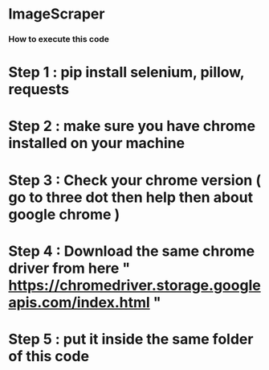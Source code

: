 # ImageScraper


### How to execute this code
# Step 1 : pip install selenium, pillow, requests
# Step 2 : make sure you have chrome installed on your machine
# Step 3 : Check your chrome version ( go to three dot then help then about google chrome )
# Step 4 : Download the same chrome driver from here  " https://chromedriver.storage.googleapis.com/index.html "
# Step 5 : put it inside the same folder of this code
